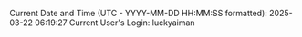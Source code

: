 Current Date and Time (UTC - YYYY-MM-DD HH:MM:SS formatted): 2025-03-22 06:19:27
Current User's Login: luckyaiman
